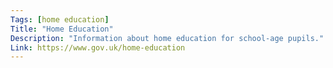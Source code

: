 ```yaml
---
Tags: [home education]
Title: "Home Education"
Description: "Information about home education for school-age pupils."
Link: https://www.gov.uk/home-education
---
```


